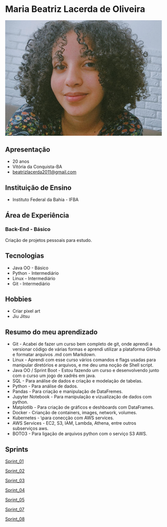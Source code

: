 # Maria Beatriz Lacerda de Oliveira

![foto de Maria](Sprint_01/Desafio_git/imagem.jpeg)

## Apresentação

* 20 anos
* Vitória da Conquista-BA
* beatrizlacerda2011@gmail.com

## Instituição de Ensino

* Instituto Federal da Bahia - IFBA

## Área de Experiência

### Back-End - Básico

Criação de projetos pessoais para estudo.


## Tecnologias 

* Java OO - Básico
* Python - Intermediário
* Linux - Intermediário
* Git - Intermediário

## Hobbies 

* Criar pixel art 
* Jiu Jitsu

## Resumo do meu aprendizado 

* Git - Acabei de fazer um curso bem completo de git, onde aprendi a versionar código de várias formas e aprendi utilizar a plataforma GitHub e formatar arquivos .md com Markdown.
* Linux - Aprendi com esse curso vários comandos e flags usadas para manipular diretórios e arquivos, e me deu uma noção de Shell script.
* Java OO / Sprint Boot - Estou fazendo um curso e desenvolvendo junto com o curso um jogo de xadrês em java. 
* SQL - Para análise de dados e criação e modelação de tabelas.
* Python - Para análise de dados.
* Pandas - Para criação e manipulação de DataFremes.
* Jupyter Notebook - Para manipulação e vizualização de dados com python.
* Matplotlib - Para criação de gráficos e deshboards com DataFrames.
* Docker - Crianção de containers, images, network, volumes.
* Kubernetes - \para conecção com AWS services.
* AWS Services - EC2, S3, IAM, Lambda, Athena, entre outros subserviços aws.
* BOTO3 - Para ligação de arquivos python com o serviço S3 AWS.

## Sprints 

[Sprint_01](Sprint_01)

[Sprint_02](Sprint_01)

[Sprint_03](Sprint_03)

[Sprint_04](Sprint_04)

[Sprint_05](Sprint_05)

[Sprint_07](Sprint_07)

[Sprint_08](Sprint_08)
